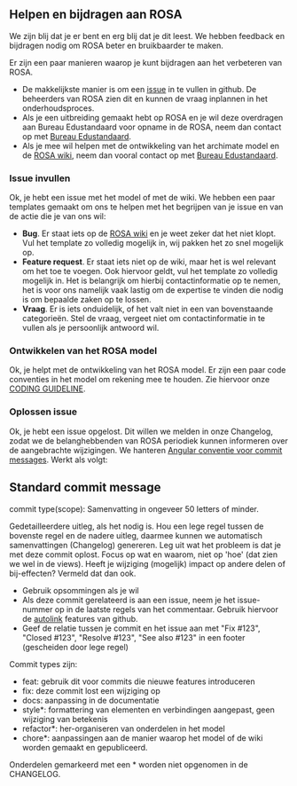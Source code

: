 ## Helpen en bijdragen aan ROSA

We zijn blij dat je er bent en erg blij dat je dit leest. We hebben feedback
en bijdragen nodig om ROSA beter en bruikbaarder te maken.

Er zijn een paar manieren waarop je kunt bijdragen aan het verbeteren van
ROSA.
- De makkelijkste manier is om een [issue](https://github.com/edustandaard/rosa/issues)
  in te vullen in github.
  De beheerders van ROSA zien dit en kunnen de vraag inplannen in het
  onderhoudsproces.
- Als je een uitbreiding gemaakt hebt op ROSA en je wil deze overdragen
  aan Bureau Edustandaard voor opname in de ROSA, neem dan contact op
  met [Bureau Edustandaard](mailto:info@edustandaard.nl).
- Als je mee wil helpen met de ontwikkeling van het archimate model en de
  [ROSA wiki](https://www.wikixl.nl/wiki/rosa/index.php/Hoofdpagina), neem
  dan vooral contact op met [Bureau Edustandaard](mailto:info@edustandaard.nl).

### Issue invullen
Ok, je hebt een issue met het model of met de wiki. We hebben een paar templates
gemaakt om ons te helpen met het begrijpen van je issue en van de actie die je
van ons wil:
 - **Bug**. Er staat iets op de [ROSA wiki](https://www.wikixl.nl/wiki/rosa/index.php/Hoofdpagina)
  en je weet zeker dat het niet klopt. Vul het template zo volledig mogelijk in,
  wij pakken het zo snel mogelijk op.
 - **Feature request**. Er staat iets niet op de wiki, maar het is wel relevant
  om het toe te voegen. Ook hiervoor geldt, vul het template zo volledig mogelijk
  in. Het is belangrijk om hierbij contactinformatie op te nemen, het is voor
  ons namelijk vaak lastig om de expertise te vinden die nodig is om bepaalde
  zaken op te lossen.
 - **Vraag**. Er is iets onduidelijk, of het valt niet in een van bovenstaande
  categorieën. Stel de vraag, vergeet niet om contactinformatie in te vullen
  als je persoonlijk antwoord wil.

### Ontwikkelen van het ROSA model
Ok, je helpt met de ontwikkeling van het ROSA model. Er zijn een paar code
conventies in het model om rekening mee te houden. Zie hiervoor onze
[CODING GUIDELINE](CODINGGUIDELINES.md).

### Oplossen issue
Ok, je hebt een issue opgelost. Dit willen we melden in onze Changelog, zodat we
de belanghebbenden van ROSA periodiek kunnen informeren over de aangebrachte
wijzigingen. We hanteren [Angular conventie voor commit
messages](https://docs.google.com/document/d/1QrDFcIiPjSLDn3EL15IJygNPiHORgU1_OOAqWjiDU5Y/edit).
Werkt als volgt:

Standard commit message
-----------------------
commit type(scope): Samenvatting in ongeveer 50 letters of minder.

Gedetailleerdere uitleg, als het nodig is. Hou een lege regel tussen
de bovenste regel en de nadere uitleg, daarmee kunnen we automatisch
samenvattingen (Changelog) genereren.
Leg uit wat het probleem is dat je met deze commit oplost. Focus op wat en 
waarom, niet op 'hoe' (dat zien we wel in de views). Heeft je wijziging 
(mogelijk) impact op andere delen of bij-effecten? Vermeld dat dan ook. 
 
 - Gebruik opsommingen als je wil
 - Als deze commit gerelateerd is aan een issue, neem je het issue-nummer
   op in de laatste regels van het commentaar. Gebruik hiervoor de
   [autolink](https://help.github.com/articles/autolinked-references-and-urls/)
   features van github.
 - Geef de relatie tussen je commit en het issue aan met "Fix \#123",
   "Closed \#123", "Resolve \#123", "See also \#123" in een footer
   (gescheiden door lege regel)

Commit types zijn:
 * feat: gebruik dit voor commits die nieuwe features introduceren
 * fix: deze commit lost een wijziging op
 * docs: aanpassing in de documentatie
 * style*: formattering van elementen en verbindingen aangepast, geen wijziging van betekenis
 * refactor*: her-organiseren van onderdelen in het model
 * chore*: aanpassingen aan de manier waarop het model of de wiki worden gemaakt en gepubliceerd.

Onderdelen gemarkeerd met een * worden niet opgenomen in de CHANGELOG.
